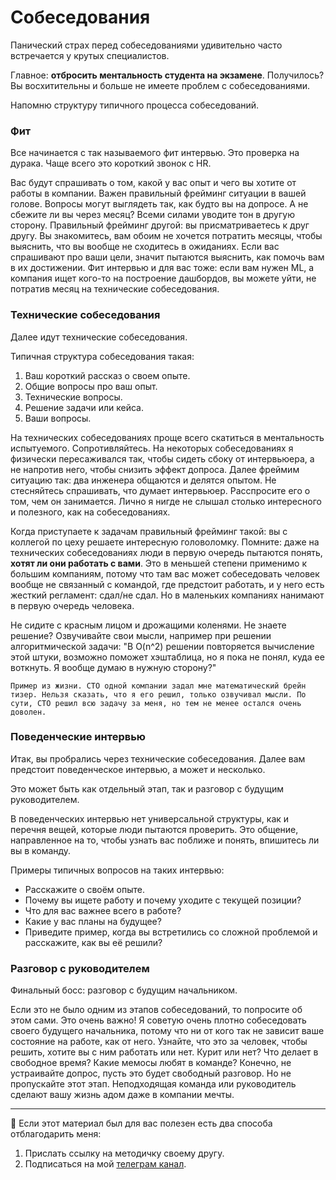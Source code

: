 # Собеседования

Панический страх перед собеседованиями удивительно часто встречается у крутых специалистов.

Главное: **отбросить ментальность студента на экзамене**. Получилось? Вы восхитительны и больше не имеете проблем с собеседованиями.

Напомню структуру типичного процесса собеседований.

### Фит

Все начинается с так называемого фит интервью. Это проверка на дурака. Чаще всего это короткий звонок с HR.

Вас будут спрашивать о том, какой у вас опыт и чего вы хотите от работы в компании. Важен правильный фрейминг ситуации в вашей голове. Вопросы могут выглядеть так, как будто вы на допросе. А не сбежите ли вы через месяц? Всеми силами уводите тон в другую сторону. Правильный фрейминг другой: вы присматриваетесь к друг другу. Вы знакомитесь, вам обоим не хочется потратить месяцы, чтобы выяснить, что вы вообще не сходитесь в ожиданиях. Если вас спрашивают про ваши цели, значит пытаются выяснить, как помочь вам в их достижении. Фит интервью и для вас тоже: если вам нужен ML, а компания ищет кого-то на построение дашбордов, вы можете уйти, не потратив месяц на технические собеседования.

### Технические собеседования

Далее идут технические собеседования. 

Типичная структура собеседования такая:
1. Ваш короткий рассказ о своем опыте.
2. Общие вопросы про ваш опыт.
3. Технические вопросы.
4. Решение задачи или кейса.
5. Ваши вопросы.

На технических собеседованиях проще всего скатиться в ментальность испытуемого. Сопротивляйтесь. На некоторых собеседованиях я физически пересаживался так, чтобы сидеть сбоку от интервьюера, а не напротив него, чтобы снизить эффект допроса. Далее фреймим ситуацию так: два инженера общаются и делятся опытом. Не стесняйтесь спрашивать, что думает интервьюер. Расспросите его о том, чем он занимается. Лично я нигде не слышал столько интересного и полезного, как на собеседованиях.

Когда приступаете к задачам правильный фрейминг такой: вы с коллегой по цеху решаете интересную головоломку. Помните: даже на технических собеседованиях люди в первую очередь пытаются понять, **хотят ли они работать с вами**. Это в меньшей степени применимо к большим компаниям, потому что там вас может собеседовать человек вообще не связанный с командой, где предстоит работать, и у него есть жесткий регламент: сдал/не сдал. Но в маленьких компаниях нанимают в первую очередь человека. 

Не сидите с красным лицом и дрожащими коленями. Не знаете решение? Озвучивайте свои мысли, например при решении алгоритмической задачи: "В O(n^2) решении
повторяется вычисление этой штуки, возможно поможет хэштаблица, но я пока не понял, куда ее воткнуть. Я вообще думаю в нужную сторону?" 

```{note}
Пример из жизни. CTO одной компании задал мне математический брейн тизер. Нельзя сказать, что я его решил, только озвучивал мысли. По сути, CTO решил всю задачу за меня, но тем не менее остался очень доволен.
```

### Поведенческие интервью

Итак, вы пробрались через технические собеседования. Далее вам предстоит поведенческое интервью, а может и несколько.

Это может быть как отдельный этап, так и разговор с будущим руководителем.

В поведенческих интервью нет универсальной структуры, как и перечня вещей, которые люди пытаются проверить. Это общение, направленное на то, чтобы узнать вас поближе и понять, впишитесь ли вы в команду.

Примеры типичных вопросов на таких интервью:
* Расскажите о своём опыте.
* Почему вы ищете работу и почему уходите с текущей позиции?
* Что для вас важнее всего в работе?
* Какие у вас планы на будущее?
* Приведите пример, когда вы встретились со сложной проблемой и расскажите, как вы её решили?

### Разговор с руководителем

Финальный босс: разговор с будущим начальником. 

Если это не было одним из этапов собеседований, то попросите об этом сами. Это очень важно! Я советую очень плотно собеседовать своего будущего начальника, потому что ни от кого так не зависит ваше состояние на работе, как от него. Узнайте, что это за человек, чтобы решить, хотите вы с ним работать или нет. Курит или нет? Что делает в свободное время? Какие мемосы любят в команде? Конечно, не устраивайте допрос, пусть это будет свободный разговор. Но не пропускайте этот этап. Неподходящая команда или руководитель сделают вашу жизнь адом даже в компании мечты.

---

🤗 Если этот материал был для вас полезен есть два способа отблагодарить меня:
1. Прислать ссылку на методичку своему другу.
2. Подписаться на мой [телеграм канал](https://t.me/boris_again).
